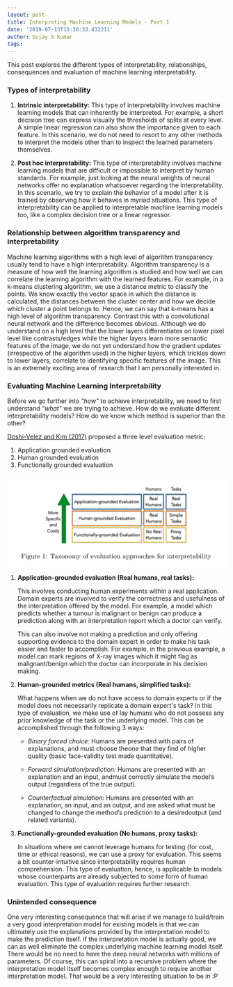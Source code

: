 ```yaml
---
layout: post
title: Interpreting Machine Learning Models - Part 1
date: '2019-07-13T15:36:33.432211'
author: Sujay S Kumar
tags: 
---
```


This post explores the different types of interpretability, relationships, consequences and evaluation of machine learning interpretability.

### Types of interpretability

1. **Intrinsic interpretability:**
    This type of interpretability involves machine learning models that can inherently be interpreted. For example, a short decision tree can express visually the thresholds of splits at every level. A simple linear regression can also show the importance given to each feature. In this scenario, we do not need to resort to any other methods to interpret the models other than to inspect the learned parameters themselves.
    
2. **Post hoc interpretability:**
    This type of interpretability involves machine learning models that are difficult or impossible to interpret by human standards. For example, just looking at the neural weights of neural networks offer no explanation whatsoever regarding the interpretability. In this scenario, we try to explain the behavior of a model after it is trained by observing how it behaves in myriad situations. This type of interpretability can be applied to interpretable machine learning models too, like a complex decision tree or a linear regressor. 
    
### Relationship between algorithm transparency and interpretability

Machine learning algorithms with a high level of algorithm transparency usually tend to have a high interpretability. Algorithm transparency is a measure of how well the learning algorithm is studied and how well we can correlate the learning algorithm with the learned features. For example, in a k-means clustering algorithm, we use a distance metric to classify the points. We know exactly the vector space in which the distance is calculated, the distances between the cluster center and how we decide which cluster a point belongs to. Hence, we can say that k-means has a high level of algorithm transparency. Contrast this with a convolutional neural network and the difference becomes obvious. Although we do understand on a high level that the lower layers differentiates on lower pixel level like contrasts/edges while the higher layers learn more semantic features of the image, we do not yet understand how the gradient updates (irrespective of the algorithm used) in the higher layers, which trickles down to lower layers, correlate to identifying specific features of the image. This is an extremely exciting area of research that I am personally interested in.

### Evaluating Machine Learning Interpretability

Before we go further into *"how"* to achieve interpretability, we need to first understand *"what"* we are trying to achieve. How do we evaluate different interpretability models? How do we know which method is superior than the other?

[Doshi-Velez and Kim (2017)](https://arxiv.org/pdf/1702.08608.pdf) proposed a three level evaluation metric:

1. Application grounded evaluation
2. Human grounded evaluation
3. Functionally grounded evaluation

![img](/assets/interpretability/interpretability-evaluation.png)

1. **Application-grounded evaluation (Real humans, real tasks):**

    This involves conducting human experiments within a real application. Domain experts are involved to verify the correctness and usefulness of the interpretation offered by the model. For example, a model which predicts whether a tumour is malignant or benign can produce a prediction along with an interpretation report which a doctor can verify. 

    This can also involve not making a prediction and only offering supporting evidence to the domain expert in order to make his task easier and faster to accomplish. For example, in the previous example, a model can mark regions of X-ray images which it might flag as malignant/benign which the doctor can incorporate in his decision making.

2. **Human-grounded metrics (Real humans, simplified tasks):**

    What happens when we do not have access to domain experts or if the model does not necessarily replicate a domain expert's task? In this type of evaluation, we make use of lay humans who do not possess any prior knowledge of the task or the underlying model. This can be accomplished through the following 3 ways:

    - *Binary forced choice:* Humans are presented with pairs of explanations, and must choose theone that they find of higher quality (basic face-validity test made quantitative).
    
    - *Forward simulation/prediction:* Humans are presented with an explanation and an input, andmust correctly simulate the model’s output (regardless of the true output).
    
    - *Counterfactual simulation:* Humans are presented with an explanation, an input, and an output, and are asked what must be changed to change the method’s prediction to a desiredoutput (and related variants).

3. **Functionally-grounded evaluation (No humans, proxy tasks):**

    In situations where we cannot leverage humans for testing (for cost, time or ethical reasons), we can use a proxy for evaluation. This seems a bit counter-intuitive since interpretability requires human comprehension. This type of evaluation, hence, is applicable to models whose counterparts are already subjected to some form of human evaluation. This type of evaluation requires further research.

### Unintended consequence

One very interesting consequence that will arise if we manage to build/train a very good interpretation model for existing models is that we can ultimately use the explanations provided by the interpretation model to make the prediction itself. If the interpretation model is actually good, we can as well eliminate the complex underlying machine learning model itself. There would be no need to have the deep neural networks with millions of parameters. Of course, this can spiral into a recursive problem where the interpretation model itself becomes complex enough to require another interpretation model. That would be a very interesting situation to be in :P
